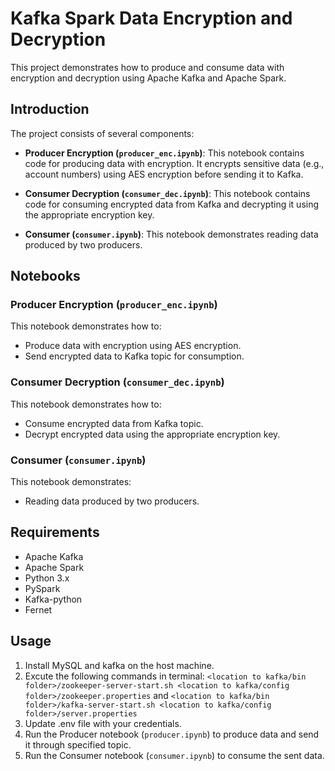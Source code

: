 # Kafka Spark Data Encryption and Decryption

This project demonstrates how to produce and consume data with encryption and decryption using Apache Kafka and Apache Spark.

## Introduction

The project consists of several components:

- **Producer Encryption (`producer_enc.ipynb`)**: This notebook contains code for producing data with encryption. It encrypts sensitive data (e.g., account numbers) using AES encryption before sending it to Kafka.

- **Consumer Decryption (`consumer_dec.ipynb`)**: This notebook contains code for consuming encrypted data from Kafka and decrypting it using the appropriate encryption key.

- **Consumer (`consumer.ipynb`)**: This notebook demonstrates reading data produced by two producers.


## Notebooks

### Producer Encryption (`producer_enc.ipynb`)

This notebook demonstrates how to:

- Produce data with encryption using AES encryption.
- Send encrypted data to Kafka topic for consumption.

### Consumer Decryption (`consumer_dec.ipynb`)

This notebook demonstrates how to:

- Consume encrypted data from Kafka topic.
- Decrypt encrypted data using the appropriate encryption key.

### Consumer (`consumer.ipynb`)

This notebook demonstrates:

- Reading data produced by two producers.

## Requirements

- Apache Kafka
- Apache Spark
- Python 3.x
- PySpark
- Kafka-python
- Fernet

## Usage

1. Install MySQL and kafka on the host machine. 
2. Excute the following commands in terminal: `<location to kafka/bin folder>/zookeeper-server-start.sh <location to kafka/config folder>/zookeeper.properties` and `<location to kafka/bin folder>/kafka-server-start.sh <location to kafka/config folder>/server.properties`
3. Update .env file with your credentials.
4. Run the Producer notebook (`producer.ipynb`) to produce data and send it through specified topic.
5. Run the Consumer notebook (`consumer.ipynb`) to consume the sent data.

